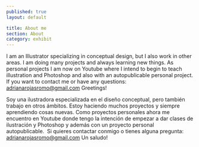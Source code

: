```yaml
---
published: true
layout: default

title: About me
section: About
category: exhibit
---
```


I am an Illustrator specializing in conceptual design, but I also work in other areas. I am doing many projects and always learning new things. As personal projects I am now on Youtube where I intend to begin to teach illustration and Photoshop and also with an autopublicable personal project.
If you want to contact me or have any questions: <a href="mailto:adrianarojasromo@gmail.com">adrianarojasromo@gmail.com</a>
Greetings!

Soy una ilustradora especializada en el diseño conceptual, pero también trabajo en otros ámbitos. Estoy haciendo muchos proyectos y siempre aprendiendo cosas nuevas. Como proyectos personales ahora me encuentro en Youtube donde tengo la intención de empezar a dar clases de ilustración y Photoshop y además con un proyecto personal autopublicable. 
Si quieres contactar conmigo o tienes alguna pregunta: <a href="mailto:adrianarojasromo@gmail.com">adrianarojasromo@gmail.com</a>
Un saludo!
